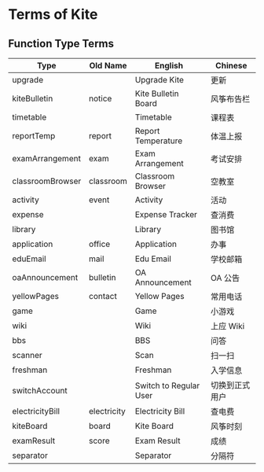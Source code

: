 # Terms of Kite

## Function Type Terms

| Type             | Old Name    | English                | Chinese |
|------------------|-------------|------------------------|---------|
| upgrade          |             | Upgrade Kite           | 更新      |
| kiteBulletin     | notice      | Kite Bulletin Board    | 风筝布告栏   |
| timetable        |             | Timetable              | 课程表     |
| reportTemp       | report      | Report Temperature     | 体温上报    |
| examArrangement  | exam        | Exam Arrangement       | 考试安排    |
| classroomBrowser | classroom   | Classroom Browser      | 空教室     |
| activity         | event       | Activity               | 活动      |
| expense          |             | Expense Tracker        | 查消费     |
| library          |             | Library                | 图书馆     |
| application      | office      | Application            | 办事      |
| eduEmail         | mail        | Edu Email              | 学校邮箱    |
| oaAnnouncement   | bulletin    | OA Announcement        | OA 公告   |
| yellowPages      | contact     | Yellow Pages           | 常用电话    |
| game             |             | Game                   | 小游戏     |
| wiki             |             | Wiki                   | 上应 Wiki |
| bbs              |             | BBS                    | 问答      |
| scanner          |             | Scan                   | 扫一扫     |
| freshman         |             | Freshman               | 入学信息    |
| switchAccount    |             | Switch to Regular User | 切换到正式用户 |
| electricityBill  | electricity | Electricity Bill       | 查电费     |
| kiteBoard        | board       | Kite Board             | 风筝时刻    |
| examResult       | score       | Exam Result            | 成绩      |
| separator        |             | Separator              | 分隔符     |
